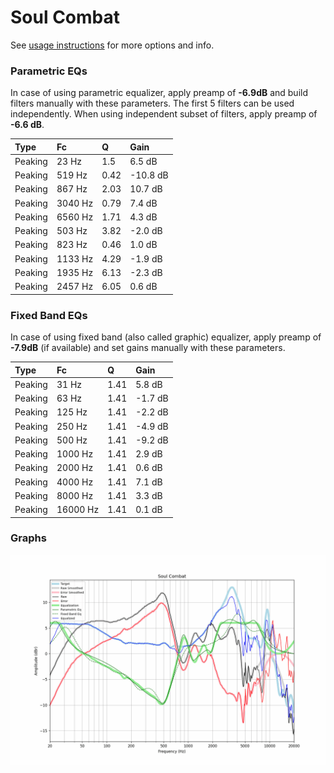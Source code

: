 # Soul Combat
See [usage instructions](https://github.com/jaakkopasanen/AutoEq#usage) for more options and info.

### Parametric EQs
In case of using parametric equalizer, apply preamp of **-6.9dB** and build filters manually
with these parameters. The first 5 filters can be used independently.
When using independent subset of filters, apply preamp of **-6.6 dB**.

| Type    | Fc      |    Q | Gain     |
|:--------|:--------|:-----|:---------|
| Peaking | 23 Hz   | 1.5  | 6.5 dB   |
| Peaking | 519 Hz  | 0.42 | -10.8 dB |
| Peaking | 867 Hz  | 2.03 | 10.7 dB  |
| Peaking | 3040 Hz | 0.79 | 7.4 dB   |
| Peaking | 6560 Hz | 1.71 | 4.3 dB   |
| Peaking | 503 Hz  | 3.82 | -2.0 dB  |
| Peaking | 823 Hz  | 0.46 | 1.0 dB   |
| Peaking | 1133 Hz | 4.29 | -1.9 dB  |
| Peaking | 1935 Hz | 6.13 | -2.3 dB  |
| Peaking | 2457 Hz | 6.05 | 0.6 dB   |

### Fixed Band EQs
In case of using fixed band (also called graphic) equalizer, apply preamp of **-7.9dB**
(if available) and set gains manually with these parameters.

| Type    | Fc       |    Q | Gain    |
|:--------|:---------|:-----|:--------|
| Peaking | 31 Hz    | 1.41 | 5.8 dB  |
| Peaking | 63 Hz    | 1.41 | -1.7 dB |
| Peaking | 125 Hz   | 1.41 | -2.2 dB |
| Peaking | 250 Hz   | 1.41 | -4.9 dB |
| Peaking | 500 Hz   | 1.41 | -9.2 dB |
| Peaking | 1000 Hz  | 1.41 | 2.9 dB  |
| Peaking | 2000 Hz  | 1.41 | 0.6 dB  |
| Peaking | 4000 Hz  | 1.41 | 7.1 dB  |
| Peaking | 8000 Hz  | 1.41 | 3.3 dB  |
| Peaking | 16000 Hz | 1.41 | 0.1 dB  |

### Graphs
![](./Soul%20Combat.png)